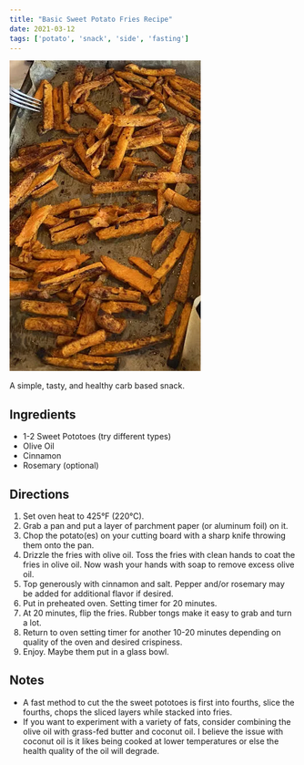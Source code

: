 ```yaml
---
title: "Basic Sweet Potato Fries Recipe"
date: 2021-03-12
tags: ['potato', 'snack', 'side', 'fasting']
---
```


![cooked sweet pototo fries in pan](/recipes/pix/sweet-potato-fries.webp)

A simple, tasty, and healthy carb based snack.

## Ingredients

- 1-2 Sweet Pototoes (try different types)
- Olive Oil
- Cinnamon
- Rosemary (optional)

## Directions

1. Set oven heat to 425°F (220°C).
2. Grab a pan and put a layer of parchment paper (or aluminum foil) on it.
3. Chop the potato(es) on your cutting board with a sharp knife throwing them onto the pan.
4. Drizzle the fries with olive oil. Toss the fries with clean hands to coat the fries in olive oil. Now wash your hands with soap to remove excess olive oil.
5. Top generously with cinnamon and salt. Pepper and/or rosemary may be added for additional flavor if desired.
6. Put in preheated oven. Setting timer for 20 minutes.
7. At 20 minutes, flip the fries. Rubber tongs make it easy to grab and turn a lot.
8. Return to oven setting timer for another 10-20 minutes depending on quality of the oven and desired crispiness.
9. Enjoy. Maybe them put in a glass bowl.

## Notes

- A fast method to cut the the sweet pototoes is first into fourths, slice the fourths, chops the sliced layers while stacked into fries.
- If you want to experiment with a variety of fats, consider combining the olive oil with grass-fed butter and coconut oil. I believe the issue with coconut oil is it likes being cooked at lower temperatures or else the health quality of the oil will degrade.
